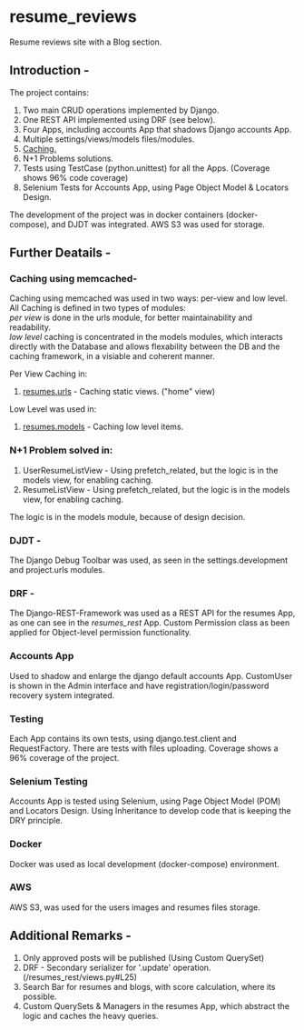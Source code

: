 # resume_reviews
Resume reviews site with a Blog section.

## Introduction -
The project contains:
1. Two main CRUD operations implemented by Django.
2. One REST API implemented using DRF (see below).
3. Four Apps, including accounts App that shadows Django accounts App.
4. Multiple settings/views/models files/modules.
5. [Caching.](/resume_project/settings/development.py#L24)
6. N+1 Problems solutions.
7. Tests using TestCase (python.unittest) for all the Apps. (Coverage shows 96% code coverage)
8. Selenium Tests for Accounts App, using Page Object Model & Locators Design.

The development of the project was in docker containers (docker-compose), and DJDT was integrated.
AWS S3 was used for storage.

## Further Deatails -
### Caching using memcached-
Caching using memcached was used in two ways: per-view and low level.
All Caching is defined in two types of modules:  
*per view* is done in the urls module, for better maintainability and readability.  
*low level* caching is concentrated in the models modules, which interacts directly with the Database and allows flexability between the DB and the caching framework, in a visiable and coherent manner.  

Per View Caching in:
1. [resumes.urls](/resumes/urls.py#L30) - Caching static views. ("home" view)

Low Level was used in:  
1. [resumes.models](/resumes/models.py#L39) - Caching low level items.


### N+1 Problem solved in:
1. UserResumeListView - Using prefetch_related, but the logic is in the models view, for enabling caching.
2. ResumeListView - Using prefetch_related, but the logic is in the models view, for enabling caching.


The logic is in the models module, because of design decision.

### DJDT -
The Django Debug Toolbar was used, as seen in the settings.development and project.urls modules.


### DRF -
The Django-REST-Framework was used as a REST API for the resumes App, as one can see in the *resumes_rest* App.
Custom Permission class as been applied for Object-level permission functionality.

### Accounts App
Used to shadow and enlarge the django default accounts App.
CustomUser is shown in the Admin interface and have registration/login/password recovery system integrated.

### Testing
Each App contains its own tests, using django.test.client and RequestFactory.
There are tests with files uploading.
Coverage shows a 96% coverage of the project.

### Selenium Testing
Accounts App is tested using Selenium, using Page Object Model (POM) and Locators Design. Using Inheritance to develop code that is keeping the DRY principle.

### Docker
Docker was used as local development (docker-compose) environment.

### AWS
AWS S3, was used for the users images and resumes files storage.


## Additional Remarks -
1. Only approved posts will be published (Using Custom QuerySet)
2. DRF - Secondary serializer for '.update' operation. (/resumes_rest/views.py#L25)
3. Search Bar for resumes and blogs, with score calculation, where its possible.
4. Custom QuerySets & Managers in the resumes App, which abstract the logic and caches the heavy queries.

